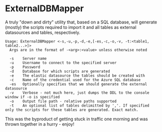 # ExternalDBMapper
A truly "down and dirty" utility that, based on a SQL database, will generate (mostly) the scripts required to import it and all tables as external datasources and tables, respectively.

    Usage: ExternalDBMapper <-s,-u,-p,-d,-e,[-es,-c,-o,-v, -t:<table1, table2...>]>
      Args are in the format of -<arg>:<value> unless otherwise noted
      
      -s    Server name
      -u    Username to connect to the specified server
      -p    Password  
      -d    Database for which scripts are generated
      -e    The elastic datasource the tables should be created with
      -c    Name of the credential used for the Azure SQL database
      -es   Optionally specifies that we should generate the external datasource
      -v    Verbose - not much here, just dumps the DDL to the console window if -o is specified
      -o    Output file path - relative paths supported
      -t    An optional list of tables delimitted by ','. If specified only the scripts for these tables are generated. Exact match.

This was the byproduct of getting stuck in traffic one morning and was thrown together in a hurry - enjoy!
